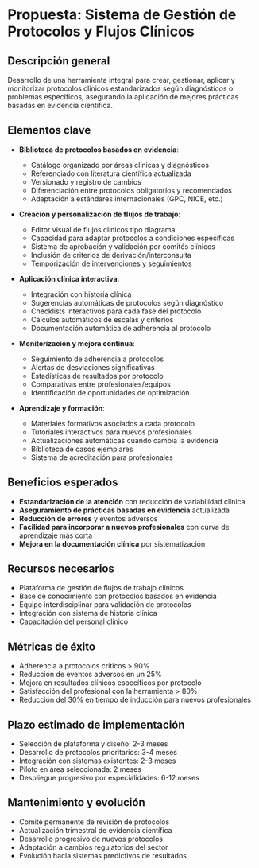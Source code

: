 # Propuesta: Sistema de Gestión de Protocolos y Flujos Clínicos

## Descripción general

Desarrollo de una herramienta integral para crear, gestionar, aplicar y monitorizar protocolos clínicos estandarizados según diagnósticos o problemas específicos, asegurando la aplicación de mejores prácticas basadas en evidencia científica.

## Elementos clave

- **Biblioteca de protocolos basados en evidencia**:
  - Catálogo organizado por áreas clínicas y diagnósticos
  - Referenciado con literatura científica actualizada
  - Versionado y registro de cambios
  - Diferenciación entre protocolos obligatorios y recomendados
  - Adaptación a estándares internacionales (GPC, NICE, etc.)

- **Creación y personalización de flujos de trabajo**:
  - Editor visual de flujos clínicos tipo diagrama
  - Capacidad para adaptar protocolos a condiciones específicas
  - Sistema de aprobación y validación por comités clínicos
  - Inclusión de criterios de derivación/interconsulta
  - Temporización de intervenciones y seguimientos

- **Aplicación clínica interactiva**:
  - Integración con historia clínica
  - Sugerencias automáticas de protocolos según diagnóstico
  - Checklists interactivos para cada fase del protocolo
  - Cálculos automáticos de escalas y criterios
  - Documentación automática de adherencia al protocolo

- **Monitorización y mejora continua**:
  - Seguimiento de adherencia a protocolos
  - Alertas de desviaciones significativas
  - Estadísticas de resultados por protocolo
  - Comparativas entre profesionales/equipos
  - Identificación de oportunidades de optimización

- **Aprendizaje y formación**:
  - Materiales formativos asociados a cada protocolo
  - Tutoriales interactivos para nuevos profesionales
  - Actualizaciones automáticas cuando cambia la evidencia
  - Biblioteca de casos ejemplares
  - Sistema de acreditación para profesionales

## Beneficios esperados

- **Estandarización de la atención** con reducción de variabilidad clínica
- **Aseguramiento de prácticas basadas en evidencia** actualizada
- **Reducción de errores** y eventos adversos
- **Facilidad para incorporar a nuevos profesionales** con curva de aprendizaje más corta
- **Mejora en la documentación clínica** por sistematización

## Recursos necesarios

- Plataforma de gestión de flujos de trabajo clínicos
- Base de conocimiento con protocolos basados en evidencia
- Equipo interdisciplinar para validación de protocolos
- Integración con sistema de historia clínica
- Capacitación del personal clínico

## Métricas de éxito

- Adherencia a protocolos críticos > 90%
- Reducción de eventos adversos en un 25%
- Mejora en resultados clínicos específicos por protocolo
- Satisfacción del profesional con la herramienta > 80%
- Reducción del 30% en tiempo de inducción para nuevos profesionales

## Plazo estimado de implementación

- Selección de plataforma y diseño: 2-3 meses
- Desarrollo de protocolos prioritarios: 3-4 meses
- Integración con sistemas existentes: 2-3 meses
- Piloto en área seleccionada: 2 meses
- Despliegue progresivo por especialidades: 6-12 meses

## Mantenimiento y evolución

- Comité permanente de revisión de protocolos
- Actualización trimestral de evidencia científica
- Desarrollo progresivo de nuevos protocolos
- Adaptación a cambios regulatorios del sector
- Evolución hacia sistemas predictivos de resultados 